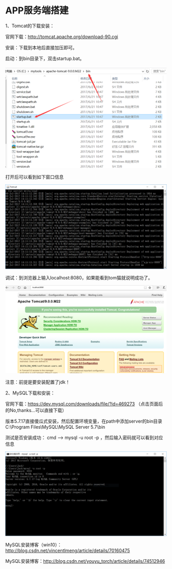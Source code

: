 
# APP服务端搭建
1、Tomcat的下载安装：

官网下载：http://tomcat.apache.org/download-90.cgi

安装：下载到本地后直接加压即可。

启动：到bin目录下，双击startup.bat。

![iamge text](https://github.com/J-K-G/APP-/blob/master/image/tomcat_bin.png) 

打开后可以看到如下窗口信息

![iamge text](https://github.com/J-K-G/APP-/blob/master/image/tomcat_open.PNG) 

调试：到浏览器上输入localhost:8080，如果能看到tom猫就说明成功了。

![iamge text](https://github.com/J-K-G/APP-/blob/master/image/tomcat_test.PNG)

注意：前提是要安装配置了jdk！



2、MySQL下载和安装：

官网下载：https://dev.mysql.com/downloads/file/?id=469273 （点击页面后的No,thanks...可以直接下载）

版本5.7.17直接傻瓜式安装，然后配置环境变量，在path中添加server的bin目录
C:\Program Files\MySQL\MySQL Server 5.7\bin

测试是否安装成功：
cmd --> mysql -u root -p ，然后输入密码就可以看到对应信息

![iamge text](https://github.com/J-K-G/APP-/blob/master/image/mysql_test.PNG)

MySQL安装博客（win10）：http://blog.csdn.net/vincentlmeng/article/details/70160475

MySQL安装博客：http://blog.csdn.net/youyu_torch/article/details/74512946

